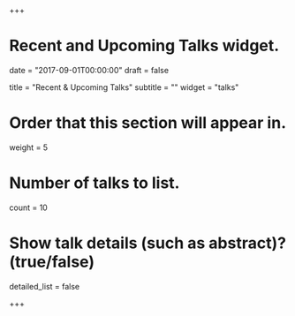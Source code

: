 +++
# Recent and Upcoming Talks widget.

date = "2017-09-01T00:00:00"
draft = false

title = "Recent & Upcoming Talks"
subtitle = ""
widget = "talks"

# Order that this section will appear in.
weight = 5

# Number of talks to list.
count = 10

# Show talk details (such as abstract)? (true/false)
detailed_list = false

+++

